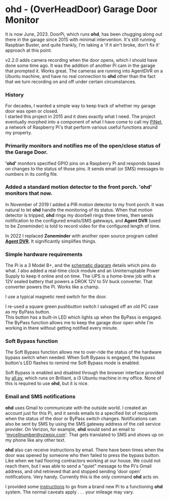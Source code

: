 # ohd - (OverHeadDoor) Garage Door Monitor

It is now June, 2023.  DoorPi, which runs **ohd**, has been chugging along out there in the garage since 2015 with minimal intervention.  It's still running Raspbian Buster, and quite frankly, I'm taking a 'if it ain't broke, don't fix it' approach at this point.

v2.2.0 adds camera recording when the door opens, which I should have done some time ago.  It was the addition of another Pi cam in the garage that prompted it.  Works great. The cameras are running into AgentDVR on a Ubuntu machine, and have no real connection to **ohd** other than the fact that we turn recording on and off under certain circumstances.

### History

For decades, I wanted a simple way to keep track of whether my garage door was open or closed.  
I started this project in 2015 and it does exactly what I need. The project eventually morphed into a component of
what I have come to call my [PiNet](https://github.com/casspop/PiNet), a network of Raspberry Pi's that perform various useful functions around my property.

### Primarily monitors and notifies me of the open/close status of the Garage Door.

**'ohd'** monitors specified GPIO pins on a Raspberry Pi and responds based on changes to
the status of those pins.  It sends email (or SMS) messages to numbers in its config file.

### Added a standard motion detector to the front porch.  **'ohd'** monitors that now.

In November of 2019 I added a PIR motion detector to my front porch.  It was natural to let **ohd**
handle the monitoring of its status.  When that motion detector is tripped, **ohd** rings my doorbell rings three times,
then sends notification to the configured emails/SMS gateways, and **Agent DVR** (used to be Zoneminder) is told to
record video for the configured length of time.

In 2022 I replaced **Zoneminder** with another open source program called [**Agent DVR**](https://www.ispyconnect.com/download.aspx).  It significantly simplifies things.

### Simple hardware requirements

The Pi is a 3 Model B+, and the [schematic diagram](./SupportingFiles/GarageDoorMonitorRPi2020.pdf) details which pins do what.
I also added a real-time clock module and an Uninterruptable Power Supply to keep it online and
on time.  The UPS is a home-brew job with a 12V sealed battery that powers a DROK 12V to 5V buck converter.
That converter powers the Pi.  Works like a champ.

I use a typical magnetic reed switch for the door.

I re-used a square green pushbutton switch I salvaged off an old PC case as my ByPass button.  
This button has a built-in LED which lights up when the ByPass is engaged.  The ByPass function
allows me to keep the garage door open while I'm working in there without getting notified
every minute.

### Soft Bypass function

The Soft Bypass function allows me to over-ride the status of the hardware bypass switch when needed.
When Soft Bypass is engaged, the bypass button's LED flashes to remind me Soft Bypass mode is enabled.

Soft Bypass is enabled and disabled through the browser interface provided by [all.py](https://github.com/casspop/Pi-based-weather-station/tree/master/Code/all), which runs on Brilliant, a i3 Ubuntu machine in my office.  None of this is required to use **ohd**, but it is nice.

### Email and SMS notifications

**ohd** uses Gmail to communicate with the outside world.  I created an account just for this Pi,
and it sends emails to a specified list of recipients when the status of the door or ByPass switch
changes.  Notifications can also be sent by SMS by using the SMS gateway address of the cell service
provider.  On Verizon, for example, **ohd** would send an email to 'mycellnumber@vzwpix.com'.  That gets
translated to SMS and shows up on my phone like any other text.

**ohd** also can receive instructions by email.  There have been times when the door was opened by
someone who then failed to press the bypass button.  Like when we had flooring contractors working at
our house.  We could not reach them, but I was able to send a "quiet" message to the Pi's Gmail address,
and ohd retrieved that and stopped sending 'door open' notifications.  Very handy.  Currently this is the
only command **ohd** acts on.

I provided some [instructions](./SetupRaspianForOhd.md) to go from a brand new Pi to a functioning **ohd** system.
The normal caveats apply . . . your mileage may vary.
